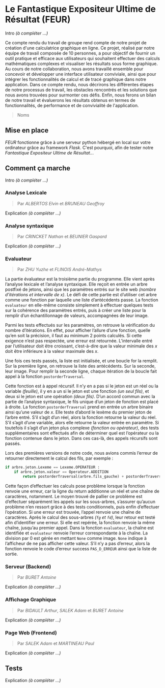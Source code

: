 # Le Fantastique Expositeur Ultime de Résultat (FEUR)

Intro *(à compléter ...)*

Ce compte rendu du travail de groupe rend compte de notre projet de création d'une calculatrice graphique en ligne. Ce projet, réalisé par notre équipe de travail composée de 10 personnes, a pour objectif de fournir un outil pratique et efficace aux utilisateurs qui souhaitent effectuer des calculs mathématiques complexes et visualiser les résultats sous forme graphique. Au cours de notre collaboration, nous avons travaillé ensemble pour concevoir et développer une interface utilisateur conviviale, ainsi que pour intégrer les fonctionnalités de calcul et de tracé graphique dans notre application. Dans ce compte rendu, nous décrirons les différentes étapes de notre processus de travail, les obstacles rencontrés et les solutions que nous avons trouvées pour surmonter ces défis. Enfin, nous ferons un bilan de notre travail et évaluerons les résultats obtenus en termes de fonctionnalités, de performance et de convivialité de l'application.

> Noms



## Mise en place

*FEUR* fonctionne grâce à une serveur python hébergé en local sur votre ordinateur grâce au framework *Flask*. C'est pourquoi, afin de tester notre *Fantastique Expositeur Ultime de Résultat*...



## Comment ça marche

Intro *(à compléter ...)*


### Analyse Lexicale
> Par *ALBERTOS Elvin* et *BRUNEAU Geoffroy*

Explication  *(à compléter ...)*


### Analyse syntaxique
> Par *CRINCKET Nathan* et *BEUNIER Gaspard*

Explication  *(à compléter ...)*


### Evaluateur
> Par *ZHU Yuzhe* et *FLINOIS André-Mathys*

La partie évaluateur est la troisième partie du programme. Elle vient après l’analyse lexicale et l’analyse syntaxique. Elle reçoit en entrée un arbre postfixé de jetons, ainsi que les paramètres entrés sur le site web *(nombre d’itérations et intervalle de $x$)*. Le défi de cette partie est d’utiliser cet arbre comme une fonction par laquelle une liste d’antécédents passe. La fonction `evaluateur`  en elle-même consiste simplement à effectuer quelques tests sur la cohérence des paramètres entrés, puis à créer une liste pour la remplir d’un échantillonnage de valeurs, accompagnées de leur image.

Parmi les tests effectués sur les paramètres, on retrouve la vérification du nombre d’itérations. En effet, pour afficher l’allure d’une fonction, quelle qu’en soit la précision, il faut au minimum 2 points calculés. Si cette exigence n’est pas respectée, une erreur est retournée. L’intervalle entré par l’utilisateur doit être croissant, c’est-à-dire que la valeur minimale des $x$ doit être inférieure à la valeur maximale des $x$.

Une fois ces tests passés, la liste est initialisée, et une boucle for la remplit. Sur la première ligne, on retrouve la liste des antécédents. Sur la seconde, leur image. Pour remplir la seconde ligne, chaque itération de la boucle fait appel à la fonction `postorderTraversal`.

Cette fonction est à appel récursif. Il n’y en a pas si le jeton est un réel ou la variable *(feuille)*, il y en a un si le jeton est une fonction *(un seul fils)*, et deux si le jeton est une opération *(deux fils)*. D’un accord commun avec la partie de l’analyse syntaxique, le fils unique d’un jeton de fonction est placé à droite. La fonction `postorderTraversal` prend en entrée un arbre binaire ainsi qu’une valeur de $x$. Elle teste d’abord le lexème du premier jeton de l’arbre entré. S’il s’agit d’un réel, alors la fonction retourne la valeur du réel. S’il s’agit d’une variable, alors elle retourne la valeur entrée en paramètre. Si toutefois il s’agit d’un jeton plus complexe *(fonction ou opérateur)*, des tests supplémentaires sont effectués afin de déterminer quel est l’opérateur ou la fonction contenue dans le jeton. Dans ces cas-là, des appels récursifs sont passés.

Lors des premières versions de notre code, nous avions commis l’erreur de retourner directement le calcul des fils, par exemple :
```python
if arbre.jeton.Lexeme == Lexeme.OPERATEUR :
	if arbre.jeton.valeur == Operateur.ADDITION 
		return postorderTraversal(arbre.fils_gauche) + postorderTraversal(arbre.fils_droit)
```
Cette façon d’effectuer les calculs pose problème lorsque la fonction renvoie une erreur, car la ligne du return additionne un réel et une chaîne de caractères, notamment. Le moyen trouvé de pallier ce problème est d’effectuer séparément les appels sur les sous-arbres, s’assurer qu’aucun problème n’en ressort grâce à des tests conditionnels, puis enfin d’effectuer l’opération. Si une erreur est trouvée, l’appel renvoie une chaîne de caractères. Après le calcul des sous-arbres *(`fg` et `fd`)*, leur retour est testé afin d’identifier une erreur. Si elle est repérée, la fonction renvoie la même chaîne, jusqu’au premier appel. Dans la fonction `evaluateur`, la chaîne est identifiée et `evaluateur`  renvoie l’erreur correspondante à la chaîne. La division par 0 est gérée en mettant `None` comme image. `None` indique à l’afficheur de ne pas afficher cette valeur. S’il n’y a pas d’erreur, alors la fonction renvoie le code d’erreur success `PAS_D_ERREUR` ainsi que la liste de sortie.


### Serveur (Backend)
> Par *BURET Antoine*

Explication  *(à compléter ...)*


### Affichage Graphique
> Par *BIDAULT Arthur*, *SALEK Adam* et *BURET Antoine*

Explication  *(à compléter ...)*


### Page Web (Frontend)
> Par *SALEK Adam* et *MARTINEAU Paul*

Explication  *(à compléter ...)*



## Tests

Explication  *(à compléter ...)*

